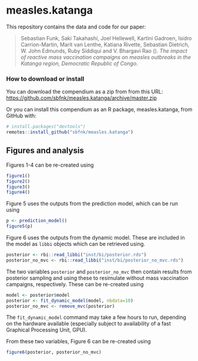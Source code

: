 
<!-- README.md is generated from README.Rmd. Please edit that file -->

# measles.katanga

This repository contains the data and code for our paper:

> Sebastian Funk, Saki Takahashi, Joel Hellewell, Kartini Gadroen,
> Isidro Carrion-Martin, Marit van Lenthe, Katiana Rivette, Sebastian
> Dietrich, W. John Edmunds, Ruby Siddiqui and V. Bhargavi Rao (). *The
> impact of reactive mass vaccination campaigns on measles outbreaks in
> the Katanga region, Democratic Republic of Congo*.

### How to download or install

You can download the compendium as a zip from from this URL:
<https://github.com/sbfnk/measles.katanga/archive/master.zip>

Or you can install this compendium as an R package, measles.katanga,
from GitHub with:

``` r
# install.packages("devtools")
remotes::install_github("sbfnk/measles.katanga")
```

## Figures and analysis

Figures 1-4 can be re-created using

``` r
figure1()
figure2()
figure3()
figure4()
```

Figure 5 uses the outputs from the prediction model, which can be run
using

``` r
p <- prediction_model()
figure5(p)
```

Figure 6 uses the outputs from the dynamic model. These are included in
the model as `libbi` objects which can be retrieved using.

``` r
posterior <- rbi::read_libbi("inst/bi/posterior.rds")
posterior_no_mvc <- rbi::read_libbi("inst/bi/posterior_no_mvc.rds")
```

The two variables `posterior` and `posterior_no_mvc` then contain
results from posterior sampling and using these to resimulate without
mass vaccination campaigns, respectively. These can be re-created using

``` r
model <- posterior$model
posterior <- fit_dynamic_model(model, nbdata=10)
posterior_no_mvc <- remove_mvc(posterior)
```

The `fit_dynamic_model` command may take a few hours to run, depending
on the hardware available (especially subject to availability of a fast
Graphical Processing Unit, GPU).

From these two variables, Figure 6 can be re-created using

``` r
figure6(posterior, posterior_no_mvc)
```
